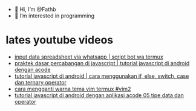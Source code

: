 - 👋 Hi, I’m @Fathb
- 👀 I’m interested in programming

# lates youtube videos
<!-- YOUTUBE:START -->
- [input data spreadsheet via whatsapp | script bot wa termux](https://www.youtube.com/watch?v=b5GwwbGStHc)
- [praktek dasar percabangan di javascript | tutorial javascript di android dengan acode](https://www.youtube.com/watch?v=GwLieS6wmHU)
- [tutorial javascript di android | cara menggunakan if, else, switch, case dan ternary operator](https://www.youtube.com/watch?v=Q7DzwCdWDb8)
- [cara mengganti warna tema vim termux #vim2](https://www.youtube.com/watch?v=dXJNLrXENrg)
- [tutorial javascript di android dengan aplikasi acode 05 tipe data dan operator](https://www.youtube.com/watch?v=LSq1jV7k8jo)
<!-- YOUTUBE:END -->

<!---
Fathb/Fathb is a ✨ special ✨ repository because its `README.md` (this file) appears on your GitHub profile.
You can click the Preview link to take a look at your changes.
--->
